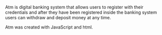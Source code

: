 Atm is digital banking system 
that allows users to register 
with their credentials and after 
they have been registered inside the
banking system users can withdraw and
deposit money at any time.

Atm was created  with JavaScript and html.

